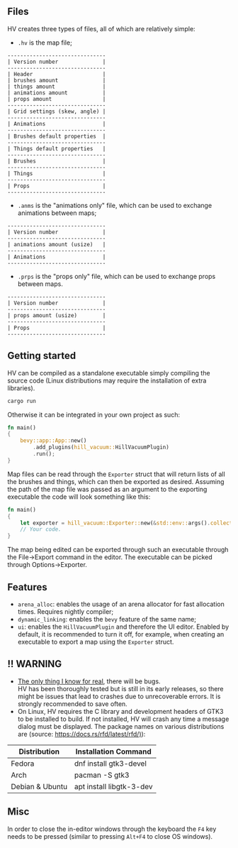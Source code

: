 ## Files
HV creates three types of files, all of which are relatively simple:
- `.hv` is the map file;
```
-------------------------------
| Version number              |
-------------------------------
| Header                      |
| brushes amount              |
| things amount               |
| animations amount           |
| props amount                |
-------------------------------
| Grid settings (skew, angle) |
-------------------------------
| Animations                  |
-------------------------------
| Brushes default properties  |
-------------------------------
| Things default properties   |
-------------------------------
| Brushes                     |
-------------------------------
| Things                      |
-------------------------------
| Props                       |
-------------------------------
```
- `.anms` is the "animations only" file, which can be used to exchange animations between maps;
```
-------------------------------
| Version number              |
-------------------------------
| animations amount (usize)   |
-------------------------------
| Animations                  |
-------------------------------
```
- `.prps` is the "props only" file, which can be used to exchange props between maps.
```
-------------------------------
| Version number              |
-------------------------------
| props amount (usize)        |
-------------------------------
| Props                       |
-------------------------------
```

## Getting started
HV can be compiled as a standalone executable simply compiling the source code (Linux distributions may require the installation of extra libraries).
```sh
cargo run
```

Otherwise it can be integrated in your own project as such:
```rust
fn main()
{
    bevy::app::App::new()
        .add_plugins(hill_vacuum::HillVacuumPlugin)
        .run();
}
```

Map files can be read through the `Exporter` struct that will return lists of all the brushes and things, which can then be exported as desired.
Assuming the path of the map file was passed as an argument to the exporting executable the code will look something like this:
```rust
fn main()
{
    let exporter = hill_vacuum::Exporter::new(&std::env::args().collect::<Vec<_>>()[0]);
    // Your code.
}
```
The map being edited can be exported through such an executable through the File->Export command in the editor.
The executable can be picked through Options->Exporter.

## Features
- `arena_alloc`: enables the usage of an arena allocator for fast allocation times. Requires nightly compiler;
- `dynamic_linking`: enables the `bevy` feature of the same name;
- `ui`: enables the `HillVacuumPlugin` and therefore the UI editor. Enabled by default, it is recommended to turn it off, for example, when creating an executable to export a map using the `Exporter` struct.

## !! WARNING
- [The only thing I know for real](https://youtu.be/T928kJvqTlo?si=2_YnB2pEuFSKKq-j), there will be bugs.  
  HV has been thoroughly tested but is still in its early releases, so there might be issues that lead to crashes due to unrecoverable errors. It is strongly recommended to save often.
- On Linux, HV requires the C library and development headers of GTK3 to be installed to build. If not installed, HV will crash any time a message dialog must be displayed. The package names on various distributions are (source: <https://docs.rs/rfd/latest/rfd/)>):

| Distribution    | Installation Command     |
| --------------- | ------------------------ |
| Fedora          | dnf install gtk3-devel   |
| Arch            | pacman -S gtk3           |
| Debian & Ubuntu | apt install libgtk-3-dev |

## Misc
In order to close the in-editor windows through the keyboard the `F4` key needs to be pressed (similar to pressing `Alt+F4` to close OS windows).
